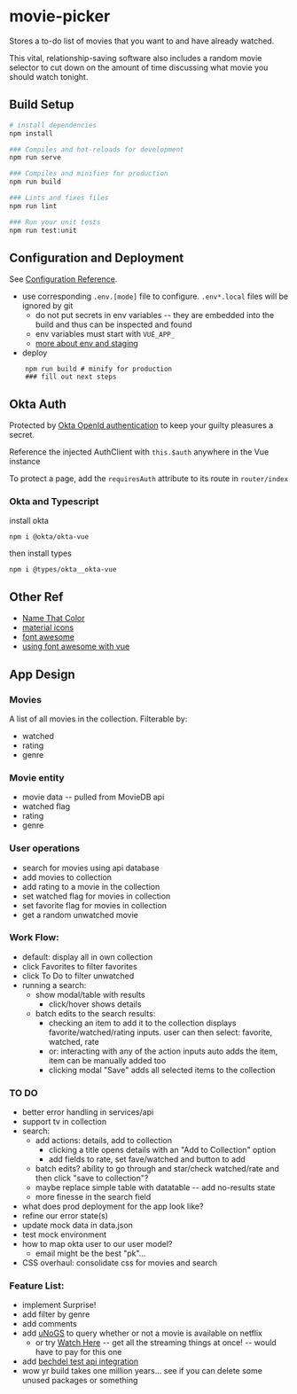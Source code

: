 # movie-picker

 Stores a to-do list of movies that you want to and have already watched.

 This vital, relationship-saving software also includes a random movie selector to cut down on the amount of time discussing what movie you should watch tonight.

## Build Setup

``` bash
# install dependencies
npm install

### Compiles and hot-reloads for development
npm run serve

### Compiles and minifies for production
npm run build

### Lints and fixes files
npm run lint

### Run your unit tests
npm run test:unit

```

## Configuration and Deployment
See [Configuration Reference](https://cli.vuejs.org/config/).
* use corresponding `.env.[mode]` file to configure. `.env*.local` files will be ignored by git
    - do not put secrets in env variables -- they are embedded into the build and thus can be inspected and found
    - env variables must start with `VUE_APP_`
    - [more about env and staging](https://cli.vuejs.org/guide/mode-and-env.html#example-staging-mode)
* deploy
```shell
    npm run build # minify for production
    ### fill out next steps
```


## Okta Auth
Protected by [Okta OpenId authentication](https://developer.okta.com/blog/2018/02/15/build-crud-app-vuejs-node) to keep your guilty pleasures a secret.

Reference the injected AuthClient with `this.$auth` anywhere in the Vue instance

To protect a page, add the `requiresAuth` attribute to its route in `router/index`


### Okta and Typescript

install okta
```
npm i @okta/okta-vue
```

then install types
```
npm i @types/okta__okta-vue
```

## Other Ref
* [Name That Color](http://chir.ag/projects/name-that-color/#42853E)
* [material icons](https://cdn.materialdesignicons.com/1.1.34/)
* [font awesome](https://fontawesome.com/icons)
* [using font awesome with vue](https://github.com/FortAwesome/vue-fontawesome)


## App Design

### Movies
A list of all movies in the collection. Filterable by:
* watched
* rating
* genre

### Movie entity
* movie data -- pulled from MovieDB api
* watched flag
* rating
* genre

### User operations
* search for movies using api database
* add movies to collection
* add rating to a movie in the collection
* set watched flag for movies in collection
* set favorite flag for movies in collection
* get a random unwatched movie

### Work Flow:
* default: display all in own collection
* click Favorites to filter favorites
* click To Do to filter unwatched
* running a search:
    * show modal/table with results
        - click/hover shows details
    * batch edits to the search results:
        - checking an item to add it to the collection displays favorite/watched/rating inputs. user can then select: favorite, watched, rate
        - or: interacting with any of the action inputs auto adds the item, item can be manually added too
        - clicking modal "Save" adds all selected items to the collection

### TO DO
* better error handling in services/api
* support tv in collection
* search:
    - add actions: details, add to collection
        * clicking a title opens details with an "Add to Collection" option
        * add fields to rate, set fave/watched and button to add
    - batch edits? ability to go through and star/check watched/rate and then click "save to collection"?
    - maybe replace simple table with datatable -- add no-results state
    - more finesse in the search field
* what does prod deployment for the app look like?
* refine our error state(s)
* update mock data in data.json
* test mock environment
* how to map okta user to our user model?
    - email might be the best "pk"...
* CSS overhaul: consolidate css for movies and search

### Feature List:
* implement Surprise!
* add filter by genre
* add comments
* add [uNoGS](https://rapidapi.com/unogs/api/unogs) to query whether or not a movie is available on netflix
    - or try [Watch Here](https://rapidapi.com/devroldy/api/watch-here/details) -- get all the streaming things at once! -- would have to pay for this one
* add [bechdel test api integration](https://bechdeltest.com/api/v1/doc)
* wow yr build takes one million years... see if you can delete some unused packages or something
